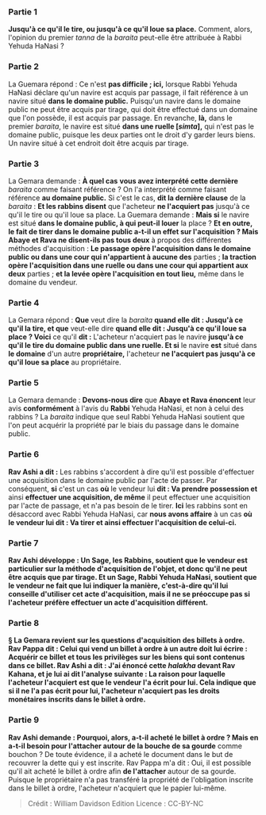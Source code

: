 
### Partie 1
<b>Jusqu'à ce qu'il le tire, ou jusqu'à ce qu'il loue sa place.</b> Comment, alors, l'opinion du premier <i>tanna</i> de la <i>baraita</i> peut-elle être attribuée à Rabbi Yehuda HaNasi ?

### Partie 2
La Guemara répond : Ce n'est <b>pas difficile ; ici,</b> lorsque Rabbi Yehuda HaNasi déclare qu'un navire est acquis par passage, il fait référence à un navire situé <b>dans le domaine public.</b> Puisqu'un navire dans le domaine public ne peut être acquis par tirage, qui doit être effectué dans un domaine que l'on possède, il est acquis par passage. En revanche, <b>là,</b> dans le premier <i>baraita</i>, le navire est situé <b>dans une ruelle [<i>simta</i>],</b> qui n'est pas le domaine public, puisque les deux parties ont le droit d'y garder leurs biens. Un navire situé à cet endroit doit être acquis par tirage.

### Partie 3
La Gemara demande : <b>À quel cas</b> <b>vous avez interprété cette dernière</b> <i>baraita</i> comme faisant référence ? On l'a interprété comme faisant référence <b>au domaine public.</b> Si c'est le cas, <b>dit la dernière clause</b> de la <i>baraita</i> : <b>Et les rabbins disent</b> que l'acheteur <b>ne l'acquiert pas</b> jusqu'à ce qu'il le tire</b> ou qu'il loue sa place. La Guemara demande : <b>Mais si</b> le navire est situé <b>dans le domaine public, à qui peut-il louer</b> la place ? <b>Et en outre, le fait de tirer dans le domaine public a-t-il un effet sur l'acquisition ? Mais Abaye et Rava ne disent-ils pas tous deux</b> à propos des différentes méthodes d'acquisition : <b>Le passage opère l'acquisition dans le domaine public ou dans une cour qui n'appartient à aucune des</b> parties ; <b>la traction opère l'acquisition dans une ruelle ou dans une cour qui appartient aux deux</b> parties ; <b>et la levée opère l'acquisition en tout lieu,</b> même dans le domaine du vendeur.

### Partie 4
La Gemara répond : <b>Que</b> veut dire la <i>baraita</i> <b>quand elle dit : Jusqu'à ce qu'il la tire, et que</b> veut-elle dire <b>quand elle dit : Jusqu'à ce qu'il loue sa place ? Voici</b> ce qu'il <b>dit :</b> L'acheteur n'acquiert pas le navire <b>jusqu'à ce qu'il le tire du domaine public dans une ruelle. Et si</b> le navire <b>est</b> situé dans <b>le domaine</b> d'un autre <b>propriétaire,</b> l'acheteur <b>ne l'acquiert pas</b> <b>jusqu'à ce qu'il loue sa place</b> au propriétaire.

### Partie 5
La Gemara demande : <b>Devons-nous dire</b> que <b>Abaye et Rava énoncent</b> leur avis <b>conformément</b> à l'avis du <b>Rabbi</b> Yehuda HaNasi, et non à celui des rabbins ? La <i>baraita</i> indique que seul Rabbi Yehuda HaNasi soutient que l'on peut acquérir la propriété par le biais du passage dans le domaine public.

### Partie 6
<b>Rav Ashi a dit :</b> Les rabbins s'accordent à dire qu'il est possible d'effectuer une acquisition dans le domaine public par l'acte de passer. Par conséquent, <b>si</b> c'est un cas <b>où</b> le vendeur lui <b>dit : Va prendre possession et</b> ainsi <b>effectuer une acquisition, de même</b> il peut effectuer une acquisition par l'acte de passage, et n'a pas besoin de le tirer. <b>Ici</b> les rabbins sont en désaccord avec Rabbi Yehuda HaNasi, car <b>nous avons affaire</b> à un cas <b>où le vendeur <b>lui dit : Va tirer et</b> ainsi <b>effectuer l'acquisition</b> de celui-ci.

### Partie 7
Rav Ashi développe : Un <b>Sage,</b> les Rabbins, <b>soutient</b> que le vendeur est <b>particulier</b> sur la méthode d'acquisition de l'objet, et donc qu'il ne peut être acquis que par tirage. <b>Et</b> un <b>Sage,</b> Rabbi Yehuda HaNasi, <b>soutient</b> que le vendeur ne fait que lui <b>indiquer la manière,</b> c'est-à-dire qu'il lui conseille d'utiliser cet acte d'acquisition, mais il ne se préoccupe pas si l'acheteur préfère effectuer un acte d'acquisition différent.

### Partie 8
§ La Gemara revient sur les questions d'acquisition des billets à ordre. <b>Rav Pappa dit : Celui qui vend</b> un billet à ordre <b>à un autre doit lui écrire : Acquérir ce billet et tous les privilèges sur les biens qui sont</b> contenus <b>dans ce billet. Rav Ashi a dit : J'ai énoncé</b> cette <b><i>halakha</i> devant Rav Kahana, et je lui ai dit</b> l'analyse suivante : <b>La raison</b> pour laquelle l'acheteur l'acquiert est <b>que</b> le vendeur <b>l'a écrit pour lui.</b> Cela indique que si <b>il ne l'a pas écrit pour lui,</b> l'acheteur <b>n'acquiert pas</b> les droits monétaires inscrits dans le billet à ordre.

### Partie 9
Rav Ashi demande : Pourquoi, alors, a-t-il acheté le billet à ordre ? <b>Mais en a-t-il besoin</b> pour l'attacher autour de la bouche de sa gourde</b> comme bouchon ? De toute évidence, il a acheté le document dans le but de recouvrer la dette qui y est inscrite. Rav Pappa m'a dit : Oui,</b> il est possible qu'il ait acheté le billet à ordre afin <b>de l'attacher</b> autour de sa gourde. Puisque le propriétaire n'a pas transféré la propriété de l'obligation inscrite dans le billet à ordre, l'acheteur n'acquiert que le papier lui-même.

>Crédit : William Davidson Edition
>Licence : CC-BY-NC